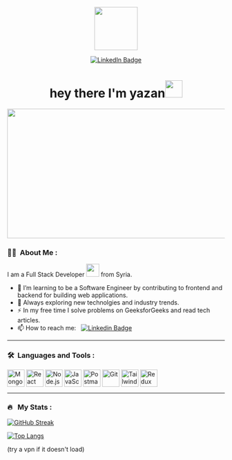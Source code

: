 <p align="center"><img src="https://media.giphy.com/media/M9gbBd9nbDrOTu1Mqx/giphy.gif" width="100"/></p>
<p align="center">
<a href="https://www.linkedin.com/in/yazanalkhalil"><img src="https://img.shields.io/badge/LinkedIn-blue?style=for-the-badge&logo=linkedin&logoColor=white" alt="LinkedIn Badge"></a>
</p>

<h1 align="center">hey there I'm yazan<img src="https://media.giphy.com/media/hvRJCLFzcasrR4ia7z/giphy.gif" width="40"></h1>

<p align="center"><img src="https://media.giphy.com/media/dWesBcTLavkZuG35MI/giphy.gif" width="600" height="300"  /></p>

### :woman_technologist: &nbsp;About Me :

I am a Full Stack Developer <img src="https://media.giphy.com/media/WUlplcMpOCEmTGBtBW/giphy.gif" width="30"> from Syria.

- 🔭 I’m learning to be a Software Engineer by contributing to frontend and backend for building web applications.
- 🌱 Always exploring new technolgies and industry trends.
- ⚡ In my free time I solve problems on GeeksforGeeks and read tech articles.
- 📫 How to reach me: &nbsp; [![Linkedin Badge](https://img.shields.io/badge/-yazanalkhalil-blue?style=flat&logo=Linkedin&logoColor=white)](https://www.linkedin.com/in/yazanalkhalil)

---

### 🛠 &nbsp;Languages and Tools :

<div style="display: flex; flex-wrap:wrap; align-items: center;">
  <img src="https://www.vectorlogo.zone/logos/mongodb/mongodb-icon.svg" title="MongoDB" alt="MongoDB" width="40" height="40"/>&nbsp;
  <img src="https://www.vectorlogo.zone/logos/reactjs/reactjs-icon.svg" title="React" alt="React" width="40" height="40"/>&nbsp;
  <img src="https://www.vectorlogo.zone/logos/nodejs/nodejs-icon.svg" title="Node.js" alt="Node.js" width="40" height="40"/>&nbsp;
  <img src="https://www.svgrepo.com/show/349419/javascript.svg" title="JavaScript" alt="JavaScript" width="40" height="40"/>&nbsp;
  <img src="https://www.vectorlogo.zone/logos/getpostman/getpostman-icon.svg" title="Postman" alt="Postman" width="40" height="40"/>&nbsp;
  <img src="https://www.vectorlogo.zone/logos/git-scm/git-scm-icon.svg" title="Git" alt="Git" width="40" height="40"/>&nbsp;
  <img src="https://www.vectorlogo.zone/logos/tailwindcss/tailwindcss-icon.svg" title="Tailwind CSS" alt="Tailwind CSS" width="40" height="40"/>&nbsp;
  <img src="https://www.vectorlogo.zone/logos/js_redux/js_redux-icon.svg" title="Redux" alt="Redux" width="40" height="40"/>&nbsp;
</div>

---

### 🔥 &nbsp; My Stats :
[![GitHub Streak](http://github-readme-streak-stats.herokuapp.com?user=YazanAlkhalil&theme=dark&background=000000)](https://git.io/streak-stats)

[![Top Langs](https://github-readme-stats.vercel.app/api/top-langs/?username=YazanAlkhalil&layout=compact&theme=vision-friendly-dark)](https://github.com/anuraghazra/github-readme-stats)

(try a vpn if it doesn't load)

